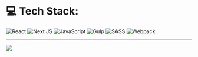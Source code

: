 
# 💻 Tech Stack:
![React](https://img.shields.io/badge/react-%2320232a.svg?style=plastic&logo=react&logoColor=%2361DAFB) ![Next JS](https://img.shields.io/badge/Next-black?style=plastic&logo=next.js&logoColor=white) ![JavaScript](https://img.shields.io/badge/javascript-%23323330.svg?style=plastic&logo=javascript&logoColor=%23F7DF1E) ![Gulp](https://img.shields.io/badge/GULP-%23CF4647.svg?style=plastic&logo=gulp&logoColor=white) ![SASS](https://img.shields.io/badge/SASS-hotpink.svg?style=plastic&logo=SASS&logoColor=white) ![Webpack](https://img.shields.io/badge/webpack-%238DD6F9.svg?style=plastic&logo=webpack&logoColor=black)

---
![](https://github-readme-stats.vercel.app/api/top-langs/?username=theromanovich&theme=dark&hide_border=false&include_all_commits=false&count_private=false&layout=compact)


